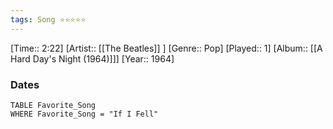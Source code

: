 ```yaml
---
tags: Song ⭐⭐⭐⭐⭐ 
---
```

[Time:: 2:22]
[Artist:: [[The Beatles]] ]
[Genre:: Pop]
[Played:: 1]
[Album:: [[A Hard Day's Night (1964)]]]
[Year:: 1964]
### Dates
````dataview
TABLE Favorite_Song
WHERE Favorite_Song = "If I Fell"
````